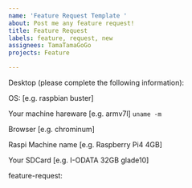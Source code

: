 ```yaml
---
name: 'Feature Request Template '
about: Post me any feature request!
title: Feature Request
labels: feature, request, new
assignees: TamaTamaGoGo
projects: Feature

---
```


Desktop (please complete the following information):

OS: [e.g. raspbian buster]

Your machine hareware [e.g. armv7l] `uname -m`

<!--If you need...-->
Browser [e.g. chrominum]

Raspi Machine name [e.g. Raspberry Pi4 4GB]

Your SDCard [e.g. I-ODATA 32GB glade10]

feature-request:
<!--Type Feature Request here!-->
